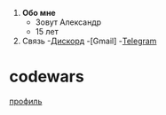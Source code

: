 1. **Обо мне**
    - Зовут Александр
    - 15 лет
2. Связь
    -[Дискорд](https://discord.gg/Cjr3hCFFeR)
    -[Gmail]
    -[Telegram](@PyThOn1221)

# codewars
[профиль](https://www.codewars.com/users/saha%20)

